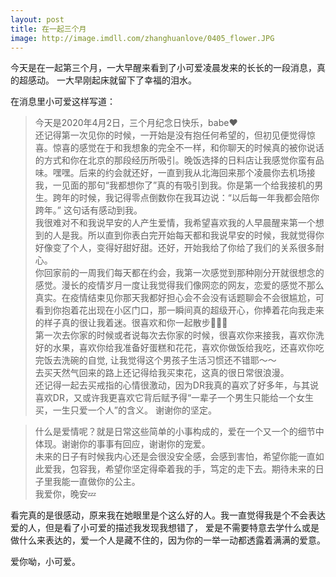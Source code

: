 ```yaml
---
layout: post
title: 在一起三个月
image: http://image.imdll.com/zhanghuanlove/0405_flower.JPG
---
```


今天是在一起第三个月，一大早醒来看到了小可爱凌晨发来的长长的一段消息，真的超感动。
一大早刚起床就留下了幸福的泪水。
<!--more-->

在消息里小可爱这样写道：

> 今天是2020年4月2日，三个月纪念日快乐，babe♥️                                                        
   还记得第一次见你的时候，一开始是没有抱任何希望的，但初见便觉得惊喜。惊喜的感觉在于和我想象的完全不一样，和你聊天的时候真的被你说话的方式和你在北京的那段经历所吸引。晚饭选择的日料店让我感觉你蛮有品味。嘿嘿。后来的约会就还好，一直到我从北海回来那个凌晨你去机场接我，一见面的那句“我都想你了”真的有吸引到我。你是第一个给我接机的男生。跨年的时候，我记得零点倒数你在我耳边说：“以后每一年我都会陪你跨年。” 这句话有感动到我。           
   我很难对不和我说早安的人产生爱情，我希望喜欢我的人早晨醒来第一个想到的人是我。所以直到你表白完开始每天都和我说早安的时候，我就觉得你好像变了个人，变得好甜好甜。还好，开始我给了你给了我们的关系很多耐心。                    
   你回家前的一周我们每天都在约会，我第一次感觉到那种刚分开就很想念的感觉。漫长的疫情岁月一度让我觉得我们像网恋的网友，恋爱的感觉不那么真实。在疫情结束见你那天我都好担心会不会没有话题聊会不会很尴尬，可看到你抱着花出现在小区门口，那一瞬间真的超级开心，你捧着花向我走来的样子真的很让我着迷。很喜欢和你一起散步🚶🏼‍♀️                                             
   第一次去你家的时候或者说每次去你家的时候，很喜欢你来接我，喜欢你洗好的水果，喜欢你给我准备好蛋糕和花花，喜欢你做饭给我吃，还喜欢你吃完饭去洗碗的自觉,  让我觉得这个男孩子生活习惯还不错耶～～                                     
   去买天然气回来的路上还记得给我买束花，这真的很日常很浪漫。          
   还记得一起去买戒指的心情很激动，因为DR我真的喜欢了好多年，与其说喜欢DR，又或许我更喜欢它背后赋予得“一辈子一个男生只能给一个女生买，一生只爱一个人”的含义。 谢谢你的坚定。                            
   
> 什么是爱情呢？就是日常这些简单的小事构成的，爱在一个又一个的细节中体现。谢谢你的事事有回应，谢谢你的宠爱。          
   未来的日子有时候我内心还是会很没安全感，会感到害怕，希望你能一直如此爱我，包容我，希望你坚定得牵着我的手，笃定的走下去。期待未来的日子里我能一直做你的公主。      
   我爱你，晚安💤


看完真的是很感动，原来我在她眼里是个这么好的人。我一直觉得我是个不会表达爱的人，但是看了小可爱的描述我发现我想错了，
爱是不需要特意去学什么或是做什么来表达的，爱一个人是藏不住的，因为你的一举一动都透露着满满的爱意。

爱你呦，小可爱。